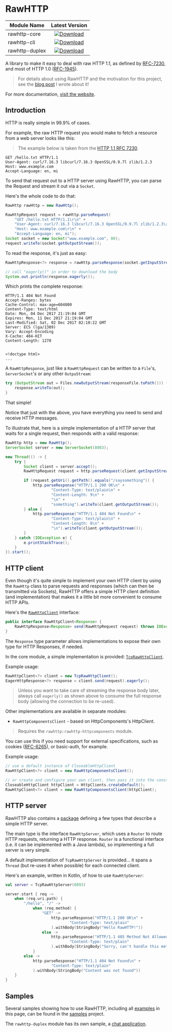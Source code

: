 # RawHTTP

| Module Name | Latest Version |
|-------------| :--------------:|
| rawhttp-core | [ ![Download](https://api.bintray.com/packages/renatoathaydes/maven/rawhttp-core/images/download.svg) ](https://bintray.com/renatoathaydes/maven/rawhttp-core/_latestVersion) |
| rawhttp-cli | [ ![Download](https://api.bintray.com/packages/renatoathaydes/maven/rawhttp-cli/images/download.svg) ](https://bintray.com/renatoathaydes/maven/rawhttp-cli/_latestVersion) |
| rawhttp-duplex | [ ![Download](https://api.bintray.com/packages/renatoathaydes/maven/rawhttp-duplex/images/download.svg) ](https://bintray.com/renatoathaydes/maven/rawhttp-duplex/_latestVersion) |


A library to make it easy to deal with raw HTTP 1.1, as defined by [RFC-7230](https://tools.ietf.org/html/rfc7230),
and most of HTTP 1.0 ([RFC-1945](https://tools.ietf.org/html/rfc1945)).

> For details about using RawHTTP and the motivation for this project, see the
 [blog post](https://sites.google.com/a/athaydes.com/renato-athaydes/posts/announcingrawhttp-ajvmlibraryforhandlingrawhttp)
 I wrote about it!

For more documentation, [visit the website](https://renatoathaydes.github.io/rawhttp).

## Introduction

HTTP is really simple in 99.9% of cases.

For example, the raw HTTP request you would make to fetch a resource from a web server looks like this:

> The example below is taken from the [HTTP 1.1 RFC 7230](https://tools.ietf.org/html/rfc7230#section-2.1).

```
GET /hello.txt HTTP/1.1
User-Agent: curl/7.16.3 libcurl/7.16.3 OpenSSL/0.9.7l zlib/1.2.3
Host: www.example.com
Accept-Language: en, mi
```

To send that request out to a HTTP server using RawHTTP, you can parse the Request and stream it out via a 
`Socket`.

Here's the whole code to do that:

```java
RawHttp rawHttp = new RawHttp();

RawHttpRequest request = rawHttp.parseRequest(
    "GET /hello.txt HTTP/1.1\r\n" +
    "User-Agent: curl/7.16.3 libcurl/7.16.3 OpenSSL/0.9.7l zlib/1.2.3\r\n" +
    "Host: www.example.com\r\n" +
    "Accept-Language: en, mi");
Socket socket = new Socket("www.example.com", 80);
request.writeTo(socket.getOutputStream());
```

To read the response, it's just as easy:

```java
RawHttpResponse<?> response = rawHttp.parseResponse(socket.getInputStream());

// call "eagerly()" in order to download the body
System.out.println(response.eagerly());
```

Which prints the complete response:

```
HTTP/1.1 404 Not Found
Accept-Ranges: bytes
Cache-Control: max-age=604800
Content-Type: text/html
Date: Mon, 04 Dec 2017 21:19:04 GMT
Expires: Mon, 11 Dec 2017 21:19:04 GMT
Last-Modified: Sat, 02 Dec 2017 02:10:22 GMT
Server: ECS (lga/1389)
Vary: Accept-Encoding
X-Cache: 404-HIT
Content-Length: 1270


<!doctype html>
...
```

A `RawHttpResponse`, just like a `RawHttpRequest` can be written to a `File`'s, `ServerSocket`'s
or any other `OutpuStream`:

```java
try (OutputStream out = Files.newOutputStream(responseFile.toPath())) {
    response.writeTo(out);
}
```

That simple!

Notice that just with the above, you have everything you need to send and receive HTTP messages. 

To illustrate that, here is a simple implementation of a HTTP server that waits for a single request,
then responds with a valid response:

```java
RawHttp http = new RawHttp();
ServerSocket server = new ServerSocket(8083);

new Thread(() -> {
    try {
        Socket client = server.accept();
        RawHttpRequest request = http.parseRequest(client.getInputStream());

        if (request.getUri().getPath().equals("/saysomething")) {
            http.parseResponse("HTTP/1.1 200 OK\n" +
                    "Content-Type: text/plain\n" +
                    "Content-Length: 9\n" +
                    "\n" +
                    "something").writeTo(client.getOutputStream());
        } else {
            http.parseResponse("HTTP/1.1 404 Not Found\n" +
                    "Content-Type: text/plain\n" +
                    "Content-Length: 0\n" +
                    "\n").writeTo(client.getOutputStream());
        }
    } catch (IOException e) {
        e.printStackTrace();
    }
}).start();
```

## HTTP client

Even though it's quite simple to implement your own HTTP client by using the `RawHttp` class to parse 
requests and responses (which can then be transmitted via Sockets), RawHTTP offers a simple HTTP client definition
(and implementation) that makes it a little bit more convenient to consume HTTP APIs.

Here's the [`RawHttpClient`](rawhttp-core/src/main/java/rawhttp/core/client/RawHttpClient.java) interface:

```java
public interface RawHttpClient<Response> {
    RawHttpResponse<Response> send(RawHttpRequest request) throws IOException;
}
```   

The `Response` type parameter allows implementations to expose their own type for HTTP Responses, if needed.

In the core module, a simple implementation is provided: [`TcpRawHttpClient`](rawhttp-core/src/main/java/rawhttp/core/client/TcpRawHttpClient.java).

Example usage:

```java
RawHttpClient<?> client = new TcpRawHttpClient();
EagerHttpResponse<?> response = client.send(request).eagerly();
```

> Unless you want to take care of streaming the response body later, always call `eagerly()`
  as shown above to consume the full response body (allowing the connection to be re-used).

Other implementations are available in separate modules:

* `RawHttpComponentsClient` - based on HttpComponents's HttpClient.

> Requires the `rawhttp:rawhttp-httpcomponents` module.

You can use this if you need support for external specifications, such as
cookies ([RFC-6265](https://tools.ietf.org/html/rfc6265)), or basic-auth, for example.

Example usage:

```java
// use a default instance of CloseableHttpClient
RawHttpClient<?> client = new RawHttpComponentsClient();

// or create and configure your own client, then pass it into the constructor
CloseableHttpClient httpClient = HttpClients.createDefault();
RawHttpClient<?> client = new RawHttpComponentsClient(httpClient);
```

## HTTP server

RawHTTP also contains a [package](rawhttp-core/src/main/java/rawhttp/core/server) defining a few types
that describe a simple HTTP server.

The main type is the interface `RawHttpServer`, which uses a `Router` to route HTTP requests, returning a HTTP response.
`Router` is a functional interface (i.e. it can be implemented with a Java lambda), so implementing a full
server is very simple.

A default implementation of `TcpRawHttpServer` is provided... it spans a `Thread` (but re-uses it when possible) for 
each connected client.

Here's an example, written in Kotlin, of how to use `RawHttpServer`:

```kotlin
val server = TcpRawHttpServer(8093)

server.start { req ->
    when (req.uri.path) {
        "/hello", "/" ->
            when (req.method) {
                "GET" ->
                    http.parseResponse("HTTP/1.1 200 OK\n" +
                            "Content-Type: text/plain"
                    ).withBody(StringBody("Hello RawHTTP!"))
                else ->
                    http.parseResponse("HTTP/1.1 405 Method Not Allowed\n" +
                            "Content-Type: text/plain"
                    ).withBody(StringBody("Sorry, can't handle this method"))
            }
        else ->
            http.parseResponse("HTTP/1.1 404 Not Found\n" +
                    "Content-Type: text/plain"
            ).withBody(StringBody("Content was not found"))
    }
}
```

## Samples

Several samples showing how to use RawHTTP, including all [examples](samples/src/test/java/rawhttp/samples/JavaSample.java)
in this page, can be found in the [samples](samples) project.

The `rawhttp-duplex` module has its own sample, a [chat application](rawhttp-duplex/src/test/kotlin/chat-example.kt).
